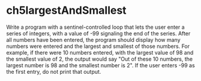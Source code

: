 # ch5largestAndSmallest
Write a program with a sentinel-controlled loop that lets the user enter a series of integers, with a value of -99 signaling the end of the series. After all numbers have been entered, the program should display how many numbers were entered and the largest and smallest of those numbers. For example, if there were 10 numbers entered, with the largest value of 98 and the smallest value of 2, the output would say "Out of these 10 numbers, the largest number is 98 and the smallest number is 2". If the user enters -99 as the first entry, do not print that output.
